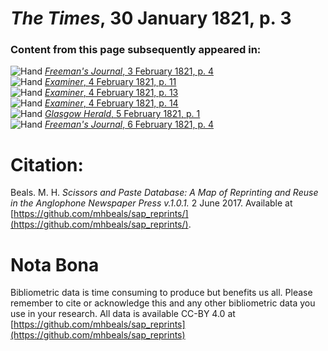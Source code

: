 # *The Times*, 30 January 1821, p. 3  
  
### Content from this page subsequently appeared in:  
![Hand](http://scissorsandpaste.net/wp-content/uploads/2017/06/smallhandpointer.png) [*Freeman's Journal*, 3 February 1821, p. 4](https://mhbeals.github.io/sap_html/Freeman's-Journal/Freeman's-Journal-3-February-1821-p-4)  
![Hand](http://scissorsandpaste.net/wp-content/uploads/2017/06/smallhandpointer.png) [*Examiner*, 4 February 1821, p. 11](https://mhbeals.github.io/sap_html/Examiner/Examiner-4-February-1821-p-11)  
![Hand](http://scissorsandpaste.net/wp-content/uploads/2017/06/smallhandpointer.png) [*Examiner*, 4 February 1821, p. 13](https://mhbeals.github.io/sap_html/Examiner/Examiner-4-February-1821-p-13)  
![Hand](http://scissorsandpaste.net/wp-content/uploads/2017/06/smallhandpointer.png) [*Examiner*, 4 February 1821, p. 14](https://mhbeals.github.io/sap_html/Examiner/Examiner-4-February-1821-p-14)  
![Hand](http://scissorsandpaste.net/wp-content/uploads/2017/06/smallhandpointer.png) [*Glasgow Herald*, 5 February 1821, p. 1](https://mhbeals.github.io/sap_html/Glasgow-Herald/Glasgow-Herald-5-February-1821-p-1)  
![Hand](http://scissorsandpaste.net/wp-content/uploads/2017/06/smallhandpointer.png) [*Freeman's Journal*, 6 February 1821, p. 4](https://mhbeals.github.io/sap_html/Freeman's-Journal/Freeman's-Journal-6-February-1821-p-4)  


# Citation: 

Beals. M. H. *Scissors and Paste Database: A Map of Reprinting and Reuse in the Anglophone Newspaper Press v.1.0.1.* 2 June 2017. Available at [https://github.com/mhbeals/sap_reprints/](https://github.com/mhbeals/sap_reprints/). 

# Nota Bona

Bibliometric data is time consuming to produce but benefits us all. Please remember to cite or acknowledge this and any other bibliometric data you use in your research. All data is available CC-BY 4.0 at [https://github.com/mhbeals/sap_reprints](https://github.com/mhbeals/sap_reprints)